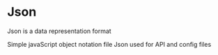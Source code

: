 # Json
Json is a data representation format

Simple javaScript object notation file
Json used for API and config files
